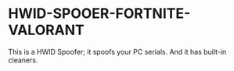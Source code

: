 # HWID-SPOOER-FORTNITE-VALORANT
This is a HWID Spoofer; it spoofs your PC serials. And it has built-in cleaners.
